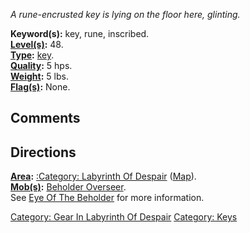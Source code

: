*A rune-encrusted key is lying on the floor here, glinting.*

**Keyword(s):** key, rune, inscribed.  
**[Level(s)](Object_Level "wikilink"):** 48.  
**[Type](:Category:_Object_Types "wikilink"):**
[key](:Category:_Keys "wikilink").  
**[Quality](Object_Quality "wikilink"):** 5 hps.  
**[Weight](Object_Weight "wikilink"):** 5 lbs.  
**[Flag(s)](:Category:_Object_Flags "wikilink"):** None.  

## Comments

## Directions

**[Area](:Category:_Areas "wikilink"):** [:Category: Labyrinth Of
Despair](:Category:_Labyrinth_Of_Despair "wikilink")
([Map](Labyrinth_Of_Despair_Map "wikilink")).  
**[Mob(s)](:Category:_Mobs "wikilink"):** [Beholder
Overseer](Beholder_Overseer "wikilink").  
See [Eye Of The Beholder](Eye_Of_The_Beholder "wikilink") for more
information.  

[Category: Gear In Labyrinth Of
Despair](Category:_Gear_In_Labyrinth_Of_Despair "wikilink") [Category:
Keys](Category:_Keys "wikilink")
